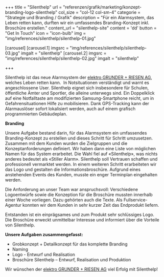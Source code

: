 +++
title = "Silenthelp"
url =    "referenzen/grafik/marketing/konzept-branding-logo-silenthelp"
col_size = "col-12 col-sm-4"
categorie = "Strategie und Branding / Grafik"
description = "Für ein Alarmsystem, das Leben retten kann, durften wir ein umfassendes Branding-Konzept inkl. Broschüre erstellen."
content_url = "silenthelp-site"
content =  'dd'
button = "Get In Touch"
icon = "icon-bulb"
img = "img/references/silenthelp/silenthelp-01.jpg"
  
[carousel]
    [carousel.1]
    imgsrc = "img/references/silenthelp/silenthelp-03.jpg"
    imgalt = "silenthelp"
    [carousel.2]
    imgsrc = "img/references/silenthelp/silenthelp-02.jpg"
    imgalt = "silenthelp"
    
+++

<p>Silenthelp ist das neue Alarmsystem der <a href="http://www.egrag.ch">elektro GRUNDER + RIESEN AG</a>, welches Leben retten kann.&nbsp; In Notsituationen verst&auml;ndigt und warnt es angeschlossene User. Silenthelp eignet sich insbesondere f&uuml;r Schulen, &ouml;ffentliche &Auml;mter und Sportler, die alleine unterwegs sind. Ein Doppelklick auf eine Notfalltaste am modifizierten Samsung-Smartphone reicht, um in Gefahrensituationen Hilfe zu mobilisieren. Dank GPS-Tracking kann der Alarmausl&ouml;ser sofort lokalisiert werden, auch auf einem grafisch programmierten Geb&auml;udeplan.</p>

<p><strong>Branding</strong></p>

<p>Unsere Aufgabe bestand darin, f&uuml;r das Alarmsystem ein umfassendes Branding-Konzept zu erstellen und dieses Schritt f&uuml;r Schritt umzusetzen. Zusammen mit dem Kunden wurden die Zielgruppen und die Konzeptanforderungen definiert. Wir haben dann eine Liste von m&ouml;glichen Namen f&uuml;r das System erarbeitet. Die Wahl fiel auf &laquo;Silenthelp&raquo;, was nichts anderes bedeutet als &laquo;Stiller Alarm&raquo;. Silenthelp soll Vertrauen schaffen und professionell vermarktet werden. In einem weiteren Schritt erarbeiteten wir das Logo und gestalten die Informationsbrosch&uuml;re. Aufgrund eines anstehenden Events des Kunden, musste ein enger Terminplan eingehalten werden.</p>

<p>Die Anforderung an unser Team war anspruchsvoll: Verschiedene Logoentw&uuml;rfe sowie die Konzeption f&uuml;r die Brosch&uuml;re mussten innerhalb einer Woche vorliegen. Dazu geh&ouml;rten auch die Texte. Als Fullservice-Agentur konnten wir dem Kunden in sehr kurzer Zeit das Endprodukt liefern.</p>

<p>Entstanden ist ein einpr&auml;gsames und zum Produkt sehr schl&uuml;ssiges Logo. Die Brosch&uuml;re erweckt unmittelbar Interesse und informiert &uuml;ber die Vorteile von Silenthelp.</p>

<p><strong>Unsere Aufgaben zusammengefasst:</strong></p>

<ul>
	<li>
	Grobkonzept + Detailkonzept f&uuml;r das komplette Branding
	</li>
	<li>
	Naming
	</li>
	<li>
	Logo - Entwurf und Realisation
	</li>
	<li>
	Brosch&uuml;re Silenthelp &ndash; Entwurf, Realisation und Produktion
	</li>
</ul>

<p>Wir w&uuml;nschen der <a href="http://www.egrag.ch">elektro GRUNDER + RIESEN AG</a> viel Erfolg mit Silenthelp!</p>


